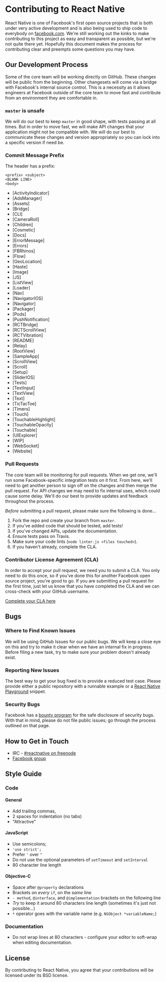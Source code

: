 # Contributing to React Native

React Native is one of Facebook's first open source projects that is both under very active development and is also being used to ship code to everybody on [facebook.com](https://facebook.com). We're still working out the kinks to make contributing to this project as easy and transparent as possible, but we're not quite there yet. Hopefully this document makes the process for contributing clear and preempts some questions you may have.

## Our Development Process

Some of the core team will be working directly on GitHub. These changes will be public from the beginning. Other changesets will come via a bridge with Facebook's internal source control. This is a necessity as it allows engineers at Facebook outside of the core team to move fast and contribute from an environment they are comfortable in.

### `master` is unsafe

We will do our best to keep `master` in good shape, with tests passing at all times. But in order to move fast, we will make API changes that your application might not be compatible with. We will do our best to communicate these changes and version appropriately so you can lock into a specific version if need be.

### Commit Message Prefix

The header has a prefix:

````
<prefix> <subject>
<BLANK LINE>
<body>
````

 * [ActivityIndicator]
 * [AdsManager]
 * [Assets]
 * [Bridge]
 * [CLI]
 * [CameraRoll]
 * [Children]
 * [Cosmetic]
 * [Docs]
 * [ErrorMessage]
 * [Errors]
 * [FBRhinos]
 * [Flow]
 * [GeoLocation]
 * [Haste]
 * [Image]
 * [JS]
 * [ListView]
 * [Loader]
 * [Nav]
 * [NavigatorIOS]
 * [Navigator]
 * [Packager]
 * [Pods]
 * [PushNotification]
 * [RCTBridge]
 * [RCTScrollView]
 * [RCTVibration]
 * [README]
 * [Relay]
 * [RootView]
 * [SampleApp]
 * [ScrollView]
 * [Scroll]
 * [Setup]
 * [SliderIOS]
 * [Tests]
 * [TextInput]
 * [TextView]
 * [Text]
 * [TicTacToe]
 * [Timers]
 * [Touch]
 * [TouchableHighlight]
 * [TouchableOpacity]
 * [Touchable]
 * [UIExplorer]
 * [WIP]
 * [WebSocket]
 * [Website]

### Pull Requests

The core team will be monitoring for pull requests. When we get one, we'll run some Facebook-specific integration tests on it first. From here, we'll need to get another person to sign off on the changes and then merge the pull request. For API changes we may need to fix internal uses, which could cause some delay. We'll do our best to provide updates and feedback throughout the process.

*Before* submitting a pull request, please make sure the following is done…

1. Fork the repo and create your branch from `master`.
2. If you've added code that should be tested, add tests!
3. If you've changed APIs, update the documentation.
4. Ensure tests pass on Travis.
5. Make sure your code lints (`node linter.js <files touched>`).
6. If you haven't already, complete the CLA.

### Contributor License Agreement (CLA)

In order to accept your pull request, we need you to submit a CLA. You only need to do this once, so if you've done this for another Facebook open source project, you're good to go. If you are submitting a pull request for the first time, just let us know that you have completed the CLA and we can cross-check with your GitHub username.

[Complete your CLA here](https://code.facebook.com/cla)

## Bugs

### Where to Find Known Issues

We will be using GitHub Issues for our public bugs. We will keep a close eye on this and try to make it clear when we have an internal fix in progress. Before filing a new task, try to make sure your problem doesn't already exist.

### Reporting New Issues

The best way to get your bug fixed is to provide a reduced test case. Please provide either a public repository with a runnable example or a [React Native Playground](https://rnplay.org/) snippet.

### Security Bugs

Facebook has a [bounty program](https://www.facebook.com/whitehat/) for the safe disclosure of security bugs. With that in mind, please do not file public issues; go through the process outlined on that page.

## How to Get in Touch

* IRC - [#reactnative on freenode](http://webchat.freenode.net/?channels=reactnative)
* [Facebook group](https://www.facebook.com/groups/react.native.community/)

## Style Guide

### Code

#### General

* Add trailing commas,
* 2 spaces for indentation (no tabs)
* "Attractive"

#### JavaScript

* Use semicolons;
* `'use strict';`
* Prefer `'` over `"`
* Do not use the optional parameters of `setTimeout` and `setInterval`
* 80 character line length

#### Objective-C

* Space after `@property` declarations
* Brackets on *every* `if`, on the *same* line
* `- method`, `@interface`, and `@implementation` brackets on the following line
* *Try* to keep it around 80 characters line length (sometimes it's just not possible...)
* `*` operator goes with the variable name (e.g. `NSObject *variableName;`)

### Documentation

* Do not wrap lines at 80 characters - configure your editor to soft-wrap when editing documentation.

## License

By contributing to React Native, you agree that your contributions will be licensed under its BSD license.
